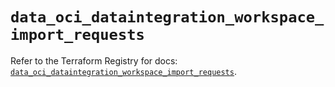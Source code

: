 # `data_oci_dataintegration_workspace_import_requests`

Refer to the Terraform Registry for docs: [`data_oci_dataintegration_workspace_import_requests`](https://registry.terraform.io/providers/oracle/oci/6.18.0/docs/data-sources/dataintegration_workspace_import_requests).
